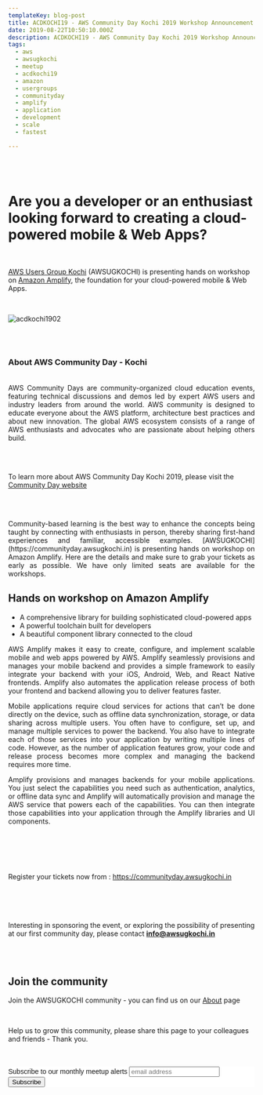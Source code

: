 ```yaml
---
templateKey: blog-post
title: ACDKOCHI19 - AWS Community Day Kochi 2019 Workshop Announcement - Amazon Amplify
date: 2019-08-22T10:50:10.000Z
description: ACDKOCHI19 - AWS Community Day Kochi 2019 Workshop Announcement -  Amazon Amplify
tags:
  - aws
  - awsugkochi
  - meetup
  - acdkochi19
  - amazon
  - usergroups
  - communityday
  - amplify
  - application
  - development
  - scale
  - fastest

---
```

<br>
<br>

<h1>
Are you a developer or an enthusiast looking forward to creating a cloud-powered mobile & Web Apps?  
</h1>

<br>


[AWS Users Group Kochi](https://awsugkochi.in) (AWSUGKOCHI) is presenting hands on workshop on [Amazon Amplify](https://aws-amplify.github.io/), the foundation for your cloud-powered mobile & Web Apps.


<br>

![acdkochi1902](/img/awsugkochi-acdkochi19-workshop-aplify.png)


<br> 
<br>

<h3> About AWS Community Day - Kochi </h3>

<br>
<div style="text-align: justify">
AWS Community Days are community-organized cloud education events, featuring technical discussions and demos led by expert AWS users and industry leaders from around the world. AWS community is designed to educate everyone about the AWS platform, architecture best practices and about new innovation. The global AWS ecosystem consists of a range of AWS enthusiasts and advocates who are passionate about helping others build.
</div>

<br> <br> 

To learn more about AWS Community Day Kochi 2019, please visit the [Community Day website](https://communityday.awsugkochi.in)

<br> <br> 

<div style="text-align: justify">
Community-based learning is the best way to enhance the concepts being taught by connecting with enthusiasts in person, thereby sharing first-hand experiences and familiar, accessible examples. [AWSUGKOCHI](https://communityday.awsugkochi.in) is presenting hands on workshop on Amazon Amplify. Here are the details and make sure to grab your tickets as early as possible. We have only limited seats are available for the workshops.
</div>

<h2>
Hands on workshop on Amazon Amplify
</h2>

- A comprehensive library for building sophisticated cloud-powered apps
- A powerful toolchain built for developers
- A beautiful component library connected to the cloud

<div style="text-align: justify">
AWS Amplify makes it easy to create, configure, and implement scalable mobile and web apps powered by AWS. Amplify seamlessly provisions and manages your mobile backend and provides a simple framework to easily integrate your backend with your iOS, Android, Web, and React Native frontends. Amplify also automates the application release process of both your frontend and backend allowing you to deliver features faster.

Mobile applications require cloud services for actions that can’t be done directly on the device, such as offline data synchronization, storage, or data sharing across multiple users. You often have to configure, set up, and manage multiple services to power the backend. You also have to integrate each of those services into your application by writing multiple lines of code. However, as the number of application features grow, your code and release process becomes more complex and managing the backend requires more time.

Amplify provisions and manages backends for your mobile applications. You just select the capabilities you need such as authentication, analytics, or offline data sync and Amplify will automatically provision and manage the AWS service that powers each of the capabilities. You can then integrate those capabilities into your application through the Amplify libraries and UI components.
</div>


<br> <br> <br> <br>

Register your tickets now from : https://communityday.awsugkochi.in

<br> <br> <br> <br>
Interesting in sponsoring the event, or exploring the possibility of presenting at our first community day, please contact **info@awsugkochi.in**


<br> <br>

## Join the community

Join the AWSUGKOCHI community - you can find us on our [About](https://awsugkochi.in/about) page

<br> 

Help us to grow this community, please share this page to your colleagues and friends - Thank you.

<br>
<br>

<!-- Begin Mailchimp Signup Form -->
<link href="//cdn-images.mailchimp.com/embedcode/slim-10_7.css" rel="stylesheet" type="text/css">
<style type="text/css">
	#mc_embed_signup{background:#fff; clear:left; font:14px Helvetica,Arial,sans-serif; }
	/* Add your own Mailchimp form style overrides in your site stylesheet or in this style block.
	   We recommend moving this block and the preceding CSS link to the HEAD of your HTML file. */
</style>
<div id="mc_embed_signup">
<form action="https://awsugkochi.us20.list-manage.com/subscribe/post?u=b4c4469413422365d2a2e5cf6&amp;id=d4837b9a16" method="post" id="mc-embedded-subscribe-form" name="mc-embedded-subscribe-form" class="validate" target="_blank" novalidate>
    <div id="mc_embed_signup_scroll">
	<label for="mce-EMAIL">Subscribe to our monthly meetup alerts</label>
	<input type="email" value="" name="EMAIL" class="email" id="mce-EMAIL" placeholder="email address" required>
    <!-- real people should not fill this in and expect good things - do not remove this or risk form bot signups-->
    <div style="position: absolute; left: -5000px;" aria-hidden="true"><input type="text" name="b_b4c4469413422365d2a2e5cf6_d4837b9a16" tabindex="-1" value=""></div>
    <div class="clear"><input type="submit" value="Subscribe" name="subscribe" id="mc-embedded-subscribe" class="button"></div>
    </div>
</form>
</div>

<!--End mc_embed_signup-->
